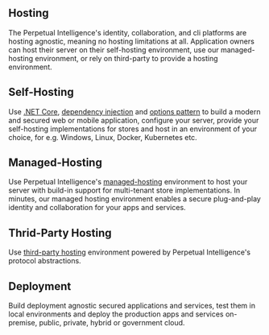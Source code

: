 ## Hosting
The Perpetual Intelligence's identity, collaboration, and cli platforms are hosting agnostic, meaning no hosting limitations at all. Application owners can host their server on their self-hosting environment, use our managed-hosting environment, or rely on third-party to provide a hosting environment.

## Self-Hosting
Use [.NET Core](https://dotnet.microsoft.com/en-us/), [dependency injection](https://docs.microsoft.com/en-us/dotnet/core/extensions/dependency-injection) and [options pattern](https://docs.microsoft.com/en-us/dotnet/core/extensions/options) to build a modern and secured web or mobile application, configure your server, provide your self-hosting implementations for stores and host in an environment of your choice, for e.g. Windows, Linux, Docker, Kubernetes etc.

## Managed-Hosting
Use Perpetual Intelligence's [managed-hosting](deployment/managedhosting.md) environment to host your server with build-in support for multi-tenant store implementations. In minutes, our managed hosting environment enables a secure plug-and-play identity and collaboration for your apps and services.

## Thrid-Party Hosting
Use [third-party hosting](deployment/thirdparty.md) environment powered by Perpetual Intelligence's protocol abstractions.

## Deployment
Build deployment agnostic secured applications and services, test them in local environments and deploy the production apps and services on-premise, public, private, hybrid or government cloud.
